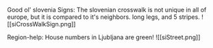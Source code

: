 Good ol' slovenia 
Signs:
	The slovenian crosswalk is not unique in all of europe, but it is compared to it's neighbors. long legs, and 5 stripes.
	![[siCrossWalkSign.png]]

Region-help: 
House numbers in Ljubljana are green! 
![[siStreet.png]]